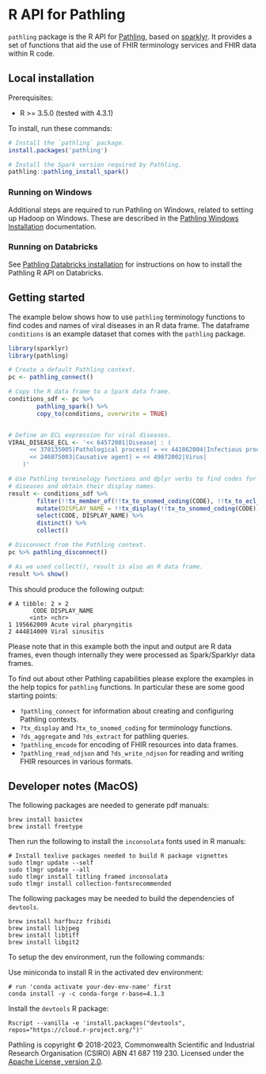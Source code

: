 R API for Pathling
==================

``pathling`` package is the R API for [Pathling](https://pathling.csiro.au),
based on [sparklyr](https://spark.rstudio.com/). It provides a set of functions
that aid the use of FHIR terminology services and FHIR data within R code.

## Local installation

Prerequisites:

- R >= 3.5.0 (tested with 4.3.1)

To install, run these commands:

```r
# Install the `pathling` package.
install.packages('pathling')

# Install the Spark version required by Pathling.
pathling::pathling_install_spark()
```

### Running on Windows

Additional steps are required to run Pathling on Windows, related to setting up
Hadoop on Windows. These are described in
the [Pathling Windows Installation](https://pathling.csiro.au/docs/libraries/installation/windows)
documentation.

### Running on Databricks

See [Pathling Databricks installation](https://pathling.csiro.au/docs/libraries/installation/databricks) for instructions on how to install
the Pathling R API on Databricks.

## Getting started

The example below shows how to use `pathling` terminology functions to find
codes and names of viral diseases in an R data frame. The dataframe `conditions`
is an example dataset that comes with the `pathling` package.

```R
library(sparklyr)
library(pathling)

# Create a default Pathling context.
pc <- pathling_connect()

# Copy the R data frame to a Spark data frame.
conditions_sdf <- pc %>%
        pathling_spark() %>%
        copy_to(conditions, overwrite = TRUE)


# Define an ECL expression for viral diseases.
VIRAL_DISEASE_ECL <- '<< 64572001|Disease| : (
      << 370135005|Pathological process| = << 441862004|Infectious process|,
      << 246075003|Causative agent| = << 49872002|Virus|
    )'

# Use Pathling terminology functions and dplyr verbs to find codes for viral 
# diseases and obtain their display names.
result <- conditions_sdf %>%
        filter(!!tx_member_of(!!tx_to_snomed_coding(CODE), !!tx_to_ecl_value_set(VIRAL_DISEASE_ECL))) %>%
        mutate(DISPLAY_NAME = !!tx_display(!!tx_to_snomed_coding(CODE))) %>%
        select(CODE, DISPLAY_NAME) %>%
        distinct() %>%
        collect()

# Disconnect from the Pathling context.
pc %>% pathling_disconnect()

# As we used collect(), result is also an R data frame.
result %>% show()
```

This should produce the following output:

```
# A tibble: 2 × 2
       CODE DISPLAY_NAME           
      <int> <chr>                  
1 195662009 Acute viral pharyngitis
2 444814009 Viral sinusitis   
```

Please note that in this example both the input and output are R data frames,
even though internally they were processed as Spark/Sparklyr data frames.

To find out about other Pathling capabilities please explore the examples in
the help topics for `pathling` functions. In particular these are some good
starting points:

- `?pathling_connect` for information about creating and configuring Pathling
  contexts.
- `?tx_display` and `?tx_to_snomed_coding` for terminology functions.
- `?ds_aggregate` and `?ds_extract` for pathling queries.
- `?pathling_encode` for encoding of FHIR resources into data frames.
- `?pathling_read_ndjson` and `?ds_write_ndjson` for reading and writing FHIR
  resources in various formats.

## Developer notes (MacOS)

The following packages are needed to generate pdf manuals:

    brew install basictex
    brew install freetype

Then run the following to install the `inconsolata` fonts used in R manuals:

    # Install texlive packages needed to build R package vignettes
    sudo tlmgr update --self
    sudo tlmgr update --all
    sudo tlmgr install titling framed inconsolata
    sudo tlmgr install collection-fontsrecommended

The following packages may be needed to build the dependencies of `devtools`.

    brew install harfbuzz fribidi
    brew install libjpeg
    brew install libtiff
    brew install libgit2


To setup the dev environment, run the following commands:

Use miniconda to install R in the activated dev environment:

    # run 'conda activate your-dev-env-name' first
    conda install -y -c conda-forge r-base=4.1.3

Install the `devtools` R package:

    Rscript --vanilla -e 'install.packages("devtools", repos="https://cloud.r-project.org/")'

Pathling is copyright © 2018-2023, Commonwealth Scientific and Industrial
Research Organisation
(CSIRO) ABN 41 687 119 230. Licensed under
the [Apache License, version 2.0](https://www.apache.org/licenses/LICENSE-2.0).
